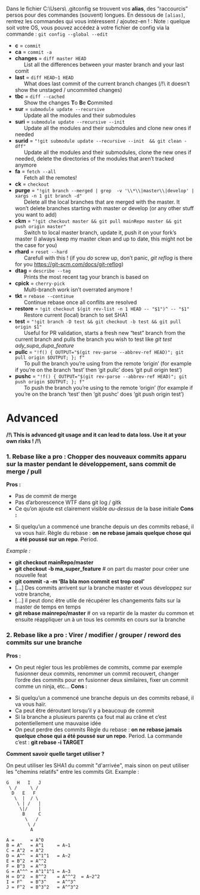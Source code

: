 Dans le fichier C:\Users\\ <UserName>\.gitconfig se trouvent vos **alias**, des “raccourcis” persos pour des commandes (souvent) longues. En dessous de `[alias]`, rentrez les commandes qui vous intéressent / ajoutez-en ! :
Note : quelque soit votre OS, vous pouvez accédez à votre fichier de config via la commande : ```git config --global --edit```

* **c** = ```commit```
* **ca** = ```commit -a```
* **changes** = ```diff master HEAD```  
  &nbsp;&nbsp;&nbsp;&nbsp;&nbsp;&nbsp;List all the differences between your master branch and your last comit
* **last** = ```diff HEAD~1 HEAD```  
  &nbsp;&nbsp;&nbsp;&nbsp;&nbsp;&nbsp;What does last commit of the current branch changes (/!\ it doesn’t show the unstaged / uncommited changes)
* **tbc** = ```diff --cached```  
  &nbsp;&nbsp;&nbsp;&nbsp;&nbsp;&nbsp;Show the changes **T**o **B**e **C**ommited 
* **sur** = ```submodule update --recursive```  
  &nbsp;&nbsp;&nbsp;&nbsp;&nbsp;&nbsp;Update all the modules and their submodules
* **suri** = ```submodule update --recursive --init```  
  &nbsp;&nbsp;&nbsp;&nbsp;&nbsp;&nbsp;Update all the modules and their submodules and clone new ones if needed
* **surid** = ```"!git submodule update --recursive --init  && git clean -dff"```  
  &nbsp;&nbsp;&nbsp;&nbsp;&nbsp;&nbsp;Update all the modules and their submodules, clone the new ones if needed, delete the directories of the modules that aren’t tracked anymore
* **fa** = ```fetch --all```  
  &nbsp;&nbsp;&nbsp;&nbsp;&nbsp;&nbsp;Fetch all the remotes!
* **ck** = ```checkout```
* **purge** = ```"!git branch --merged | grep  -v '\\*\\|master\\|develop' | xargs -n 1 git branch -d"```  
  &nbsp;&nbsp;&nbsp;&nbsp;&nbsp;&nbsp;Delete all the local branches that are merged with the master. It won’t delete branches starting with master or develop (or any other stuff you want to add)
* **ckm** = ```"!git checkout master && git pull mainRepo master && git push origin master"```  
  &nbsp;&nbsp;&nbsp;&nbsp;&nbsp;&nbsp;Switch to local master branch, update it, push it on your fork’s master (I always keep my master clean and up to date, this might not be the case for you)
* **rhard** = ```reset --hard```  
  &nbsp;&nbsp;&nbsp;&nbsp;&nbsp;&nbsp;Carefull with this ! (if you *do* screw up, don’t panic, *git reflog* is there for you https://git-scm.com/docs/git-reflog)
* **dtag** = ```describe --tag```  
  &nbsp;&nbsp;&nbsp;&nbsp;&nbsp;&nbsp;Prints the most recent tag your branch is based on
* **cpick** = ```cherry-pick```  
  &nbsp;&nbsp;&nbsp;&nbsp;&nbsp;&nbsp;Multi-branch work isn’t overrated anymore !
* **tkt** = ```rebase --continue```  
  &nbsp;&nbsp;&nbsp;&nbsp;&nbsp;&nbsp;Continue rebase once all conflits are resolved
* **restore** = ```!git checkout $(git rev-list -n 1 HEAD -- "$1")^ -- "$1"```  
  &nbsp;&nbsp;&nbsp;&nbsp;&nbsp;&nbsp;Restore current (local) branch to set SHA1
* **test** = ```"!git branch -D test && git checkout -b test && git pull origin $1"```  
  &nbsp;&nbsp;&nbsp;&nbsp;&nbsp;&nbsp;Useful for PR validation, starts a fresh new “test” branch from the current branch and pulls the branch you wish to test like *git test ady_supa_dupa_feature*
* **pullc** = ```"!f() { OUTPUT="$(git rev-parse --abbrev-ref HEAD)"; git pull origin $OUTPUT; }; f"```  
  &nbsp;&nbsp;&nbsp;&nbsp;&nbsp;&nbsp;To pull the branch you’re using from the remote ‘origin’ (for example if you’re on the branch ‘test’ then ‘git pullc’ does ‘git pull origin test’)
* **pushc** = ```"!f() { OUTPUT="$(git rev-parse --abbrev-ref HEAD)"; git push origin $OUTPUT; }; f"```  
  &nbsp;&nbsp;&nbsp;&nbsp;&nbsp;&nbsp;To push the branch you’re using to the remote ‘origin’ (for example if you’re on the branch ‘test’ then ‘git pushc’ does ‘git push origin test’)  
# Advanced
**/!\ This is advanced git usage and it can lead to data loss. Use it at your own risks ! /!\\**
### **1. Rebase like a pro : Chopper des nouveaux commits apparu sur la master pendant le développement, sans commit de merge / pull**
**Pros :**
+ Pas de commit de merge
+ Pas d’arborescence WTF dans git log / gitk
+ Ce qu’on ajoute est clairement visible *au-dessus* de la base initiale
**Cons :**
- Si quelqu’un a commencé une branche depuis un des commits rebasé, il va vous haïr. 
Règle du rebase : **on ne rebase jamais quelque chose qui a été poussé sur un repo**. Period.

*Example :*

* **git checkout mainRepo/master**
* **git checkout -b ma_super_feature** # on part du master pour créer une nouvelle feat
* **git commit -a -m ‘Bla bla mon commit est trop cool’**
* [...] Des commits arrivent sur la branche master et vous développez sur votre branche, 
* [...] il peut donc être utile de récupérer les changements faits sur la master de temps en temps
* **git rebase mainrepo/master** # on va repartir de la master du common et ensuite réappliquer un à un tous les commits en cours sur la branche
### **2. Rebase like a pro : Virer / modifier / grouper / reword des commits sur une branche**
**Pros :**
+ On peut régler tous les problèmes de commits, comme par exemple fusionner deux commits, renommer un commit recouvert, changer l’ordre des commits pour en fusionner deux similaires, fixer un commit comme un ninja, etc...
**Cons :**
- Si quelqu’un a commencé une branche depuis un des commits rebasé, il va vous haïr. 
- Ca peut être déroutant lorsqu’il y a beaucoup de commit
- Si la branche a plusieurs parents ça fout mal au crâne et c’est potentiellement une mauvaise idée
- On peut perdre des commits
Règle du rebase : **on ne rebase jamais quelque chose qui a été poussé sur un repo**. Period. 
La commande c’est :
**git rebase -i TARGET**

**Comment savoir quelle target utiliser ?**

On peut utiliser les SHA1 du commit "d'arrivée", mais sinon on peut utiliser les "chemins relatifs" entre les commits Git. Example : 

```
G   H   I   J
 \ /     \ /
  D   E   F
   \  |  / \
    \ | /   |
     \|/    |
      B     C
       \   /
        \ /
         A

A =      = A^0
B = A^   = A^1     = A~1
C = A^2  = A^2
D = A^^  = A^1^1   = A~2
E = B^2  = A^^2
F = B^3  = A^^3
G = A^^^ = A^1^1^1 = A~3
H = D^2  = B^^2    = A^^^2  = A~2^2
I = F^   = B^3^    = A^^3^
J = F^2  = B^3^2   = A^^3^2
```
